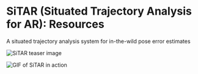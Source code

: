 # SiTAR (Situated Trajectory Analysis for AR): Resources
A situated trajectory analysis system for in-the-wild pose error estimates

![SiTAR teaser image](https://github.com/SiTARSys/SiTAR/blob/main/SiTARTeaser.png?raw=true)

![GIF of SiTAR in action](https://github.com/SiTARSys/SiTAR/blob/main/SiTAR.gif?raw=true)
